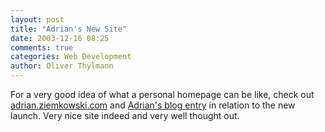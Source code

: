 ```yaml
---
layout: post
title: "Adrian's New Site"
date: 2003-12-16 08:25
comments: true
categories: Web Development
author: Oliver Thylmann
---
```



For a very good idea of what a personal homepage can be like, check out [adrian.ziemkowski.com](http://adrian.ziemkowski.com/) and [Adrian's blog entry](http://www.livejournal.com/users/ziemkowski/213804.html) in relation to the new launch. Very nice site indeed and very well thought out.

